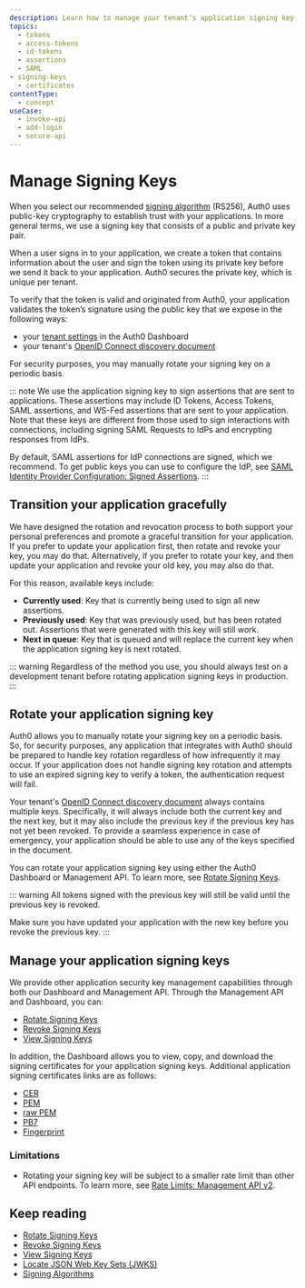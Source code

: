 ```yaml
---
description: Learn how to manage your tenant's application signing key, which is used to sign ID Tokens, Access Tokens, SAML assertions, and WS-Fed assertions that are sent to your application.
topics:
  - tokens
  - access-tokens
  - id-tokens
  - assertions
  - SAML
- signing-keys
  - certificates
contentType:
  - concept
useCase:
  - invoke-api
  - add-login
  - secure-api
---
```


# Manage Signing Keys

When you select our recommended [signing algorithm](/tokens/concepts/signing-algorithms) (RS256), Auth0 uses public-key cryptography to establish trust with your applications. In more general terms, we use a signing key that consists of a public and private key pair.

When a user signs in to your application, we create a token that contains information about the user and sign the token using its private key before we send it back to your application. Auth0 secures the private key, which is unique per tenant.

To verify that the token is valid and originated from Auth0, your application validates the token’s signature using the public key that we expose in the following ways:

* your [tenant settings](/dashboard/reference/settings-tenant) in the Auth0 Dashboard
* your tenant's [OpenID Connect discovery document](/tokens/guides/locate-jwks)

For security purposes, you may manually rotate your signing key on a periodic basis.

::: note
We use the application signing key to sign assertions that are sent to applications. These assertions may include ID Tokens, Access Tokens, SAML assertions, and WS-Fed assertions that are sent to your application. Note that these keys are different from those used to sign interactions with connections, including signing SAML Requests to IdPs and encrypting responses from IdPs.

By default, SAML assertions for IdP connections are signed, which we recommend. To get public keys you can use to configure the IdP, see [SAML Identity Provider Configuration: Signed Assertions](/protocols/saml/samlp#signed-assertions). 
:::

## Transition your application gracefully

We have designed the rotation and revocation process to both support your personal preferences and promote a graceful transition for your application. If you prefer to update your application first, then rotate and revoke your key, you may do that. Alternatively, if you prefer to rotate your key, and then update your application and revoke your old key, you may also do that.

For this reason, available keys include:

* **Currently used**: Key that is currently being used to sign all new assertions.
* **Previously used**: Key that was previously used, but has been rotated out. Assertions that were generated with this key will still work.
* **Next in queue**: Key that is queued and will replace the current key when the application signing key is next rotated.

::: warning
Regardless of the method you use, you should always test on a development tenant before rotating application signing keys in production.
:::

## Rotate your application signing key

Auth0 allows you to manually rotate your signing key on a periodic basis. So, for security purposes, any application that integrates with Auth0 should be prepared to handle key rotation regardless of how infrequently it may occur. If your application does not handle signing key rotation and attempts to use an expired signing key to verify a token, the authentication request will fail.

Your tenant's [OpenID Connect discovery document](/tokens/guides/locate-jwks) always contains multiple keys. Specifically, it will always include both the current key and the next key, but it may also include the previous key if the previous key has not yet been revoked. To provide a seamless experience in case of emergency, your application should be able to use any of the keys specified in the document.

You can rotate your application signing key using either the Auth0 Dashboard or Management API. To learn more, see [Rotate Signing Keys](/dashboard/guides/tenants/rotate-signing-keys).

::: warning
All tokens signed with the previous key will still be valid until the previous key is revoked.

Make sure you have updated your application with the new key before you revoke the previous key.
:::

## Manage your application signing keys

We provide other application security key management capabilities through both our Dashboard and Management API. Through the Management API and Dashboard, you can:

* [Rotate Signing Keys](/dashboard/guides/tenants/rotate-signing-keys)
* [Revoke Signing Keys](/dashboard/guides/tenants/revoke-signing-keys)
* [View Signing Keys](/dashboard/guides/tenants/view-signing-keys)

In addition, the Dashboard allows you to view, copy, and download the signing certificates for your application signing keys. Additional application signing certificates links are as follows:

* [CER](https://${account.namespace}/cer)
* [PEM](https://${account.namespace}/pem)
* [raw PEM](https://${account.namespace}/rawpem)
* [PB7](https://${account.namespace}/pb7)
* [Fingerprint](https://${account.namespace}/fingerprint)

### Limitations

* Rotating your signing key will be subject to a smaller rate limit than other API endpoints. To learn more, see [Rate Limits: Management API v2](/policies/rate-limits#management-api-v2).

## Keep reading

* [Rotate Signing Keys](/dashboard/guides/tenants/rotate-signing-keys)
* [Revoke Signing Keys](/dashboard/guides/tenants/revoke-signing-keys)
* [View Signing Keys](/dashboard/guides/tenants/view-signing-keys)
* [Locate JSON Web Key Sets (JWKS)](/tokens/guides/locate-jwks)
* [Signing Algorithms](/tokens/concepts/signing-algorithms)
